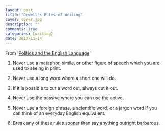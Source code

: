 ```yaml
---
layout: post
title: "Orwell's Rules of Writing"
cover: cover.jpg
description: ""
comments: true
categories: [writing]
date: 2013-11-14
---
```


From '[Politics and the English Language](https://www.mtholyoke.edu/acad/intrel/orwell46.htm)'

1. Never use a metaphor, simile, or other figure of speech which you are used to seeing in print.

2. Never use a long word where a short one will do.

3. If it is possible to cut a word out, always cut it out.

4. Never use the passive where you can use the active.

5. Never use a foreign phrase, a scientific word, or a jargon word if you can think of an everyday English equivalent.

6. Break any of these rules sooner than say anything outright barbarous.
